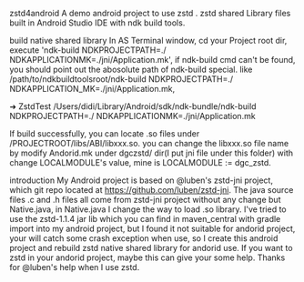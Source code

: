 zstd4android
A demo android project to use zstd . zstd shared Library files built in Android Studio IDE with ndk build tools.

build native shared library
In AS Terminal window, cd your Project root dir, execute 'ndk-build NDKPROJECTPATH=./ NDKAPPLICATIONMK=./jni/Application.mk', if ndk-build cmd can't be found, you should point out the abosolute path of ndk-build special. like /path/to/ndkbuildtoolsroot/ndk-build NDKPROJECTPATH=./ NDKAPPLICATION_MK=./jni/Application.mk,

➜ ZstdTest /Users/didi/Library/Android/sdk/ndk-bundle/ndk-build NDKPROJECTPATH=./ NDKAPPLICATIONMK=./jni/Application.mk

If build successfully, you can locate .so files under /PROJECTROOT/libs/ABI/libxxx.so. you can change the libxxx.so file name by modify Andorid.mk under dgczstd/ dir(I put jni file under this folder) with change LOCALMODULE's value, mine is   LOCALMODULE := dgc_zstd.

introduction
My Android project is based on @luben's zstd-jni project, which git repo located at https://github.com/luben/zstd-jni. The java source files .c and .h files all come from zstd-jni project without any change but Native.java, in Native.java I change the way to load .so library. I've tried to use the zstd-1.1.4 jar lib which you can find in maven_central with gradle import into my android project, but I found it not suitable for andorid project, your will catch some crash exception when use, so I create this android project and rebuild zstd native shared library for andorid use. If you want to zstd in your andorid project, maybe this can give your some help. Thanks for @luben's help when I use zstd.
